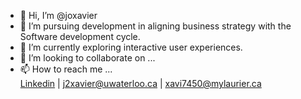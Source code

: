 - 👋 Hi, I’m @joxavier
- 👀 I’m  pursuing development in aligning business strategy with the Software development cycle.
- 🌱 I’m currently exploring interactive user experiences.
- 💞️ I’m looking to collaborate on ...
- 📫 How to reach me ... \
    [Linkedin](https://www.linkedin.com/in/joxavier-3299/) | <j2xavier@uwaterloo.ca> | <xavi7450@mylaurier.ca>



<!---
joxavier/joxavier is a ✨ special ✨ repository because its `README.md` (this file) appears on your GitHub profile.
You can click the Preview link to take a look at your changes.
--->
